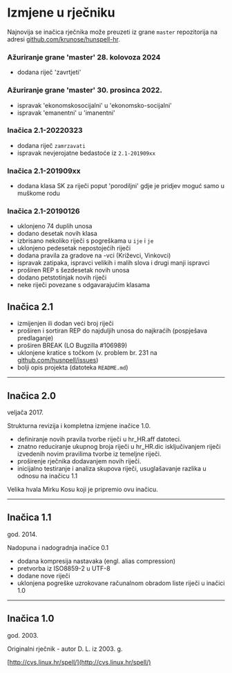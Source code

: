 # Izmjene u rječniku


Najnovija se inačica rječnika može preuzeti iz grane `master` repozitorija na adresi [github.com/krunose/hunspell-hr](https://github.com/krunose/hunspell-hr).

### Ažuriranje grane 'master' 28. kolovoza 2024

- dodana riječ 'zavrtjeti'

### Ažuriranje grane 'master' 30. prosinca 2022.

- ispravak 'ekonomskosocijalni' u 'ekonomsko-socijalni'
- ispravak 'emanentni' u 'imanentni'


### Inačica 2.1-20220323

- dodana riječ `zamrzavati`
- ispravak nevjerojatne bedastoće iz `2.1-201909xx`


### Inačica 2.1-201909xx

- dodana klasa SK za riječi poput 'porodiljni' gdje je pridjev moguć samo u muškome rodu


### Inačica 2.1-20190126

- uklonjeno 74 duplih unosa
- dodano desetak novih klasa
- izbrisano nekoliko riječi s pogreškama u `ije` i `je`
- uklonjeno pedesetak nepostojećih riječi
- dodana pravila za gradove na -vci (Križevci, Vinkovci)
- ispravak zatipaka, ispravci velikih i malih slova i drugi manji ispravci
- proširen REP s šezdesetak novih unosa
- dodano petstotinjak novih riječi
- neke riječi povezane s odgavarajućim klasama


## Inačica 2.1


- izmijenjen ili dodan veći broj riječi
- proširen i sortiran REP do najduljih unosa do najkraćih (pospješava predlaganje)
- proširen BREAK (LO Bugzilla #106989)
- uklonjene kratice s točkom (v. problem br. 231 na [github.com/husnpell/issues](https://github.com/hunspell/hunspell/issues))
- bolji opis projekta (datoteka `README.md`)

---

## Inačica 2.0

veljača 2017.

Strukturna revizija i kompletna izmjene inačice 1.0.

- definiranje novih pravila tvorbe riječi u hr_HR.aff datoteci.
- znatno reduciranje ukupnog broja riječi u hr_HR.dic isključivanjem riječi izvedenih novim pravilima tvorbe iz temeljne riječi.
- proširenje rječnika dodavanjem novih riječi.
- inicijalno testiranje i analiza skupova riječi, usuglašavanje razlika u odnosu na inačicu 1.1

Velika hvala Mirku Kosu koji je pripremio ovu inačicu.


---

## Inačica 1.1

god. 2014.

Nadopuna i nadogradnja inačice 0.1

- dodana kompresija nastavaka (engl. alias compression)
- pretvorba iz ISO8859-2 u UTF-8
- dodane nove riječi
- uklonjena pogreške uzrokovane računalnom obradom liste riječi u inačici 1.0

---

## Inačica 1.0

god. 2003.

Originalni rječnik - autor D. L. iz 2003. g.

[http://cvs.linux.hr/spell/](http://cvs.linux.hr/spell/)

